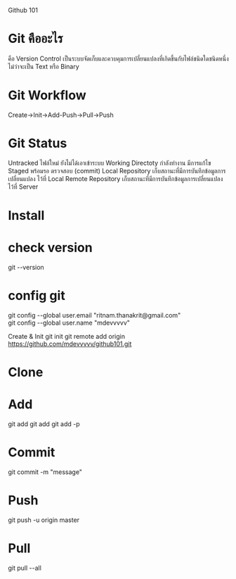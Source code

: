 Github 101

<h1>Git คืออะไร</h1>
คือ Version Control เป็นระบบจัดเก็บและควบคุมการเปลี่ยนแปลงที่เกิดขึ้นกับไฟล์ชนิดใดชนิดหนึ่ง ไม่ว่าจะเป็น Text หรือ Binary 

<h1>Git Workflow</h1>
Create->Init->Add-Push->Pull->Push

<h1>Git Status</h1>
Untracked ไฟล์ใหม่ ยังไม่ได้เอาเข้าระบบ
Working Directoty กำลังทำงาน มีการแก้ไข
Staged พร้อมรอ ตรวจสอบ (commit)
Local Repository เก็บสถานะที่มีการบันทึกข้อมูลการเปลี่ยนแปลง ไว้ที่ Local
Remote Repository เก็บสถานะที่มีการบันทึกข้อมูลการเปลี่ยนแปลง ไว้ที่ Server

<h1>Install</h1>

<h1>check version</h1>
git --version

<h1>config git</h1>
git config --global user.email "ritnam.thanakrit@gmail.com"<br/>
git config --global user.name "mdevvvvv"

Create & Init
git init
git remote add origin https://github.com/mdevvvvv/github101.git

<h1>Clone</h1>

<h1>Add</h1>
git add <file>
git add <directory>
git add -p

<h1>Commit</h1>
git commit -m "message"

<h1>Push</h1>
git push -u origin master

<h1>Pull</h1>
git pull --all
